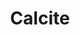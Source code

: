 ---
templateKey: blog-post
featuredpost: false
featuredimage: /assets/Calcite.png
title: Calcite
description: Mineral
testfield: 1084
---